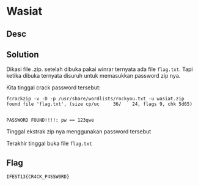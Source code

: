 # Wasiat

## Desc

## Solution

Dikasi file .zip. setelah dibuka pakai winrar ternyata ada file `flag.txt`.
Tapi ketika dibuka ternyata disuruh untuk memasukkan password zip nya.

Kita tinggal crack password tersebut:

```
fcrackzip -v -D -p /usr/share/wordlists/rockyou.txt -u wasiat.zip
found file 'flag.txt', (size cp/uc     36/    24, flags 9, chk 5d65)


PASSWORD FOUND!!!!: pw == 123qwe
```

Tinggal ekstrak zip nya menggunakan password tersebut

Terakhir tinggal buka file `flag.txt`

## Flag
    IFEST13{CR4CK_P4SSW0RD}
